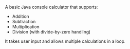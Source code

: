 
A basic Java console calculator that supports:
- Addition
- Subtraction
- Multiplication
- Division (with divide-by-zero handling)

It takes user input and allows multiple calculations in a loop.
